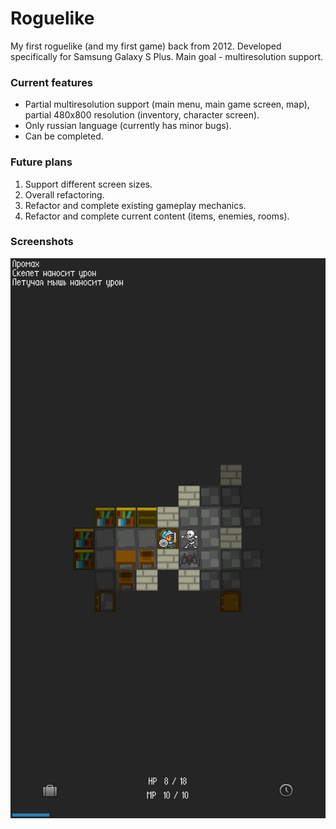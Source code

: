 # Roguelike

My first roguelike (and my first game) back from 2012. Developed specifically for Samsung Galaxy S Plus.
Main goal - multiresolution support.

### Current features
- Partial multiresolution support (main menu, main game screen, map),
partial 480x800 resolution (inventory, character screen).
- Only russian language (currently has minor bugs).
- Can be completed.

### Future plans
1. Support different screen sizes.
2. Overall refactoring.
3. Refactor and complete existing gameplay mechanics.
4. Refactor and complete current content (items, enemies, rooms).

### Screenshots
![](/app/screenshot0.png)